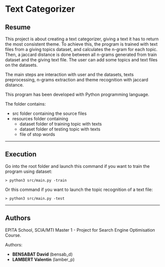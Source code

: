# Text Categorizer

Resume
------

This project is about creating a text categorizer, giving a text it has to return the most consistent theme. To achieve this, the program is trained with text files from a giving topics dataset, and calculates the n-gram for each topic. Then, a jaccard distance is done between all n-grams generated from train dataset and the giving text file. The user can add some topics and text files on the datasets.

The main steps are interaction with user and the datasets, texts preprocessing, n-grams extraction and theme recognition with jaccard distance.
 
This program has been developed with Python programming language.

The folder contains:

* src folder containing the source files
* resources folder containing
     * dataset folder of training topic with texts
     * dataset folder of testing topic with texts
     * file of stop words

___
Execution
---------

Go into the root folder and launch this command if you want to train the program using dataset:

    > python3 src/main.py -train

Or this command if you want to launch the topic recognition of a text file:

    > python3 src/main.py -test

___
Authors
-------

EPITA School, SCIA/MTI Master 1 - Project for Search Engine Optimisation Course. 

Authors: 
- **BENSABAT David** (bensab_d)
- **LAMBERT Valentin** (lamber_p)
